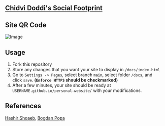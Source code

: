 ## [Chidvi Doddi's Social Footprint](https://doddic.github.io/my-social-footprint/)

## Site QR Code

![Image](https://user-images.githubusercontent.com/45871604/175460298-0494b9f0-9880-440f-a7f0-cd4bd20c804a.png)


## Usage

1. Fork this repository
2. Store any changes that you want your site to display in `/docs/index.html`
3. Go to `Settings -> Pages`, select branch `main`, select folder `/docs`, and click `save`. **(`Enforce HTTPS` should be checkmarked)**
4. After a few minutes, your site should be ready at `USERNAME.github.io/personal-website/` with your modifications.

## References

[Hashir Shoaeb](https://github.com/hashirshoaeb/), [Bogdan Popa](https://gist.github.com/bogdanpopa90/)
    
